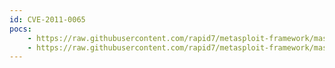 ```yaml
---
id: CVE-2011-0065
pocs:
    - https://raw.githubusercontent.com/rapid7/metasploit-framework/master/modules/exploits/osx/browser/mozilla_mchannel.rb
    - https://raw.githubusercontent.com/rapid7/metasploit-framework/master/modules/exploits/windows/browser/mozilla_mchannel.rb
---
```

